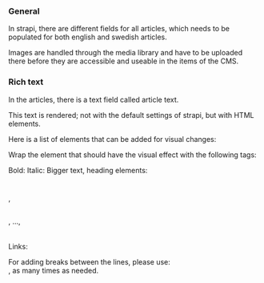 ### General

In strapi, there are different fields for all articles, which needs to be populated for both english and swedish articles.

Images are handled through the media library and have to be uploaded there before they are accessible and useable in the items of the CMS.


### Rich text 

In the articles, there is a text field called article text. 

This text is rendered; not with the default settings of strapi, but with HTML elements. 

Here is a list of elements that can be added for visual changes:

Wrap the element that should have the visual effect with the following tags:

Bold: <b></b>
Italic: <i> </i>
Bigger text, heading elements: <h1> </h1>, <h2> </h2>, ..., <h6> </h6>
Links: <a> </a>

For adding breaks between the lines, please use: <br/>, as many times as needed. 

